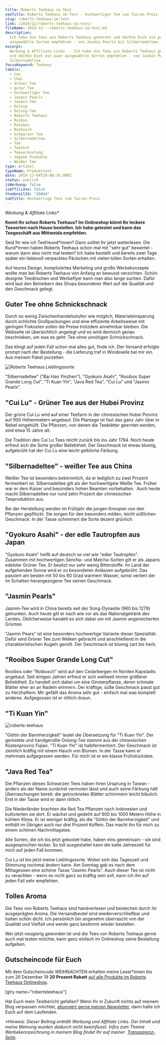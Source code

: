 ```yaml
---
title: Roberts Teehaus im Test
seoTitle: Roberts Teehaus im Test - hochwertiger Tee zum fairen Preis
slug: roberts-teehaus-im-test
link: /2019/12/roberts-teehaus-im-test/
fileName: 2019-12---roberts-teehaus-im-test.md
description:
  Ich habe die Tees aus Roberts Teehaus getestet und möchte Euch ein paar
  ausgewählte Sorten empfehlen - von Jasmin Pearls bis Silbernadeltee.
excerpt:
  Werbung & Affiliate Links  - Ich habe die Tees aus Roberts Teehaus getestet
  und möchte Euch ein paar ausgewählte Sorten empfehlen - von Jasmin Pearls bis
  Silbernadeltee.
focusKeyword: Teehaus
labels:
  - Cey
  - Chai
  - Grüner Tee
  - guter Tee
  - hochwertiger Tee
  - Jasmin Pearls
  - Jasmin-Tee
  - Oolong
  - Oolong-Tee
  - Roberts Teehaus
  - Roibos
  - Rooibos
  - Rotbusch
  - Schwarzer Tee
  - Silbernadeltee
  - Tee
  - Teetest
  - Teeverkostung
  - Vegane Produkte
  - Weißer Tee
type: Artikel
typeName: Produkttest
date: 2019-12-04T18:08:16.000Z
status: publish
isWerbung: false
isAffiliate: false
thumbnailId: "26844"
subTitle: Hochwertige Tees zum fairen Preis
---
```


<em>Werbung &amp; Affiliate Links\*</em>

<strong>Kennt Ihr schon Roberts Teehaus? Im Onlineshop könnt Ihr leckere
Teesorten nach Hause bestellen. Ich habe getestet und kann das Teegeschäft aus
Mittweida empfehlen.</strong>

Seid Ihr wie ich Teefreund\*innen? Dann solltet Ihr jetzt weiterlesen. Die
Kund\*innen haben Roberts Teehaus schon mal mit "sehr gut" bewertet - warum dann
also nicht mal testen? Ich habe bestellt und bereits zwei Tage später ein
liebevoll verpacktes Päckchen mit vielen tollen Sorten erhalten.

Auf teures Design, kompliziertes Marketing und große Werbekonzepte wollte man
bei Roberts Teehaus von Anfang an bewusst verzichten. Schön designte Teedöschen
und Werbeflyer kann man also lange suchen. Dafür wird laut den Betreibern des
Shops besonderer Wert auf die Qualität und den Geschmack gelegt.

## Guter Tee ohne Schnickschnack

Durch so wenig Zwischenhandelsstufen wie möglich, Materialeinsparung durch
schlichte Großpackungen und eine effiziente Arbeitsweise mit geringen Fixkosten
sollen die Preise trotzdem annehmbar bleiben. Die Webseite ist übersichtlich
angelegt und es wird dennoch genau beschrieben, um was es geht: Tee ohne
unnötigen Schnickschnack.

Das klingt auf jeden Fall schon mal alles gut, finde ich. Der Versand erfolgte
prompt nach der Bestellung - die Lieferung traf in Windeseile bei mir ein. Aus
meinem Paket purzelten

![Roberts Teehaus Lieblingssorte](http://cardamonchai.com/wp-content/uploads/2019/11/2019-11-17-roberts-teehaus-4-400x300.jpg "Meine Lieblingssorte von Roberts Teehaus")

"Silbernadeltee" ("Bai Hao Yinzhen"), "Gyokuro Asahi", "Rooibos Super Grande
Long Cut", "Ti Kuan Yin", "Java Red Tea", "Cui Lu" und "Jasmin Pearls".

## "Cui Lu" - Grüner Tee aus der Hubei Provinz

Der grüne Cui Lu wird auf einer Teefarm in der chinesischen Hubei Provinz auf
900 Höhenmetern angebaut. Die Plantage ist fast das ganz Jahr über in Nebel
eingehüllt. Die Pflanzen, von denen die Teeblätter geerntet werden, sind etwa 15
Jahre alt.

Die Tradition des Cui Lu Tees reicht zurück bis ins Jahr 1784. Noch heute
erfreut sich die Sorte großer Beliebtheit. Der Geschmack ist etwas blumig,
aufgebrüht hat der Cui Lu eine leicht gelbliche Färbung.

## "Silbernadeltee" - weißer Tee aus China

Weißer Tee ist besonders bekömmlich, da er lediglich zu zwei Prozent fermentiert
ist. Silbernadeltee gilt als der hochwertigste Weiße Tee. Früher war er dem
Kaiser und besonders hohen Beamten vorbehalten.  Auch heute macht Silbernadeltee
nur rund zehn Prozent der chinesischen Teeproduktion aus.

Bei der Herstellung werden im Frühjahr die jungen Knospen von den Pflanzen
gepflückt. Sie sorgen für den besonders milden, leicht süßlichen Geschmack. In
der Tasse schimmert die Sorte dezent grünlich.

## "Gyokuro Asahi" - der edle Tautropfen aus Japan

"Gyokuro Asahi" heißt auf deutsch so viel wie "edler Tautropfen". Zusammen mit
hochwertigen Sencha- und Matcha-Sorten gilt er als Japans edelster Grüner Tee.
Er besitzt nur sehr wenig Bitterstoffe. Im Land der aufgehenden Sonne wird er zu
besonderen Anlässen aufgebrüht. Das passiert am besten mit 50 bis 60 Grad warmem
Wasser, sonst verliert der im Schatten herangezogene Tee seinen Geschmack.

## "Jasmin Pearls"

Jasmin-Tee wird in China bereits seit der Song-Dynastie (960 bis 1279)
getrunken. Auch heute gilt er nach wie vor als das Nationalgetränk des Landes.
Üblicherweise handelt es sich dabei um mit Jasmin angereicherten Grüntee.

"Jasmin Pears" ist eine besonders hochwertige Variante dieser Spezialität. Dafür
wird Grüner Tee zum Welken gebracht und anschließend in die charakteristischen
Kugeln gerollt. Der Geschmack ist blumig zart bis herb.

## "Rooibos Super Grande Long Cut"

Rooibos oder "Rotbusch" wird auf den Cedarbergen im Norden Kapstadts angebaut.
Seit einigen Jahren erfreut er sich weltweit immer größerer Beliebtheit. Es
handelt sich dabei um eine Ginsterpflanze, deren schmale Blätter eher an an
Nadeln erinnern. Der kräftige, süße Geschmack passt gut zu Herzhaftem. Mir
gefällt das Aroma sehr gut - einfach mal was komplett anderes. Aufgegossen ist
er rötlich-braun.

## "Ti Kuan Yin"

![roberts-teehaus](http://cardamonchai.com/wp-content/uploads/2019/11/Design-ohne-Titel-4-400x300.jpg '"Ti Kuan Yin" und "Java Red Tea"')

"Göttin der Barmherzigkeit" lautet die Übersetzung für "Ti Kuan Yin". Der
geröstete und handgerollte Oolong-Tee stammt aus der chinesischen Küstenprovinz
Fujian. "Ti Kuan Yin" ist halbfermentiert. Der Geschmack ist ziemlich kräftig
mit einem Hauch von Blumen. In der Tasse kann er mehrmals aufgegossen werden.
Für mich ist er ein klasse Frühstückstee.

## "Java Red Tea"

Die Pflanzen dieses Schwarzen Tees haben ihren Ursprung in Taiwan - anders als
der Name zunächst vermuten lässt und auch seine Färbung hält Überraschungen
bereit: die getrockneten Blätter schimmern leicht bläulich. Erst in der Tasse
wird er dann rötlich.

Die Niederländer brachten die Red Tea Pflanzen nach Indonesien und kultivierten
sie dort. Er wächst und gedeiht auf 600 bis 1000 Metern Höhe in kühlem Klima. Er
ist weniger kräftig, als die "Göttin der Barmherzigkeit" und enthält im Übrigen
auch nur drei Prozent Koffein. Das macht ihn für mich zu einem schönen
Nachmittagstee.

Alle Sorten, die ich bis jetzt gekostet habe, haben eins gemeinsam - sie sind
ausgesprochen lecker. So toll ausgestattet kann die kalte Jahreszeit für mich
auf jeden Fall kommen.

Cui Lu ist bis jetzt meine Lieblingssorte. Wobei sich das Tageszeit und Stimmung
nochmal ändern kann. Am Sonntag gab es nach dem Mittagessen eine schöne Tasse
"Jasmin Pearls". Auch dieser Tee ist nicht zu verachten - wenn es nicht ganz so
kräftig sein soll, kann ich ihn auf jeden Fall sehr empfehlen.

## Tolles Aroma

Die Tees von Roberts Teehaus sind handverlesen und bestechen durch ihr
ausgeprägtes Aroma. Die Versandbeutel sind wiederverschließbar und halten schön
dicht. Ich persönlich bin angenehm überrascht von der Qualität und Vielfalt und
werde ganz bestimmt wieder bestellen.

Wer jetzt neugierig geworden ist und die Tees von Roberts Teehaus gerne auch mal
testen möchte, kann ganz einfach im Onlineshop seine Bestellung aufgeben.

## Gutscheincode für Euch

Mit dem Gutscheincode WEIHNACHTEN erhalten meine Leser\*innen bis zum 26
Dezember 19 <strong>20 Prozent Rabatt</strong>
[auf alle Produkte im Roberts Teehaus Onlineshop](https://www.adcell.de/promotion/click/promoId/207071/slotId/80259).

[glry name="robertsteehaus"]

Hat Euch mein Testbericht gefallen? Wenn Ihr in Zukunft nichts auf meinem Blog
verpassen möchtet, [abonniert gerne meinen Newsletter](#newsletter), dann halte
ich Euch auf dem Laufenden.

<em>\*Hinweis: Dieser Beitrag enthält Werbung und Affiliate Links. Der Inhalt
und meine Meinung wurden dadurch nicht beeinflusst. Infos zum Thema
Werbekennzeichnung in meinem Blog findet Ihr auf meiner 
[Transparenz-Seite](/werbung/). </em>
